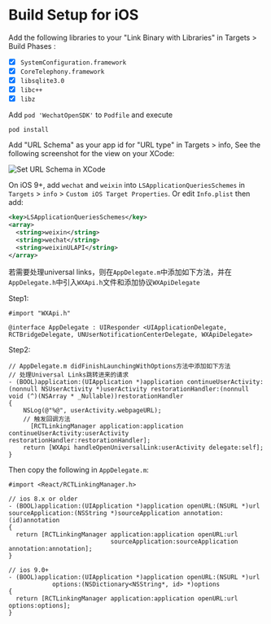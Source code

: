 # Build Setup for iOS

Add the following libraries to your "Link Binary with Libraries" in Targets > Build Phases :

- [x] `SystemConfiguration.framework`
- [x] `CoreTelephony.framework`
- [x] `libsqlite3.0`
- [x] `libc++`
- [x] `libz`

Add `pod 'WechatOpenSDK'` to `Podfile` and execute
```shell
pod install
```

Add "URL Schema" as your app id for "URL type" in Targets > info, See 
the following screenshot for the view on your XCode:

![Set URL Schema in XCode](https://i.loli.net/2019/08/31/yUD2F5MrPKjngo3.jpg)

On iOS 9+, add `wechat` and `weixin` into `LSApplicationQueriesSchemes` in 
`Targets` > `info` > `Custom iOS Target Properties`. Or edit `Info.plist` 
then add:

```xml
<key>LSApplicationQueriesSchemes</key>
<array>
  <string>weixin</string>
  <string>wechat</string>
  <string>weixinULAPI</string>
</array>
```

若需要处理universal links，则在`AppDelegate.m`中添加如下方法，并在`AppDelegate.h`中引入`WXApi.h`文件和添加协议`WXApiDelegate`

Step1:

```
#import "WXApi.h"

@interface AppDelegate : UIResponder <UIApplicationDelegate, RCTBridgeDelegate, UNUserNotificationCenterDelegate, WXApiDelegate>
```

Step2:

```
// AppDelegate.m didFinishLaunchingWithOptions方法中添加如下方法
// 处理Universal Links跳转进来的请求
- (BOOL)application:(UIApplication *)application continueUserActivity:(nonnull NSUserActivity *)userActivity restorationHandler:(nonnull void (^)(NSArray * _Nullable))restorationHandler
{
    NSLog(@"%@", userActivity.webpageURL);
    // 触发回调方法
	  [RCTLinkingManager application:application continueUserActivity:userActivity restorationHandler:restorationHandler];
    return [WXApi handleOpenUniversalLink:userActivity delegate:self];
}
```



Then copy the following in `AppDelegate.m`:

```objc
#import <React/RCTLinkingManager.h>

// ios 8.x or older
- (BOOL)application:(UIApplication *)application openURL:(NSURL *)url
sourceApplication:(NSString *)sourceApplication annotation:(id)annotation
{
  return [RCTLinkingManager application:application openURL:url
                            sourceApplication:sourceApplication annotation:annotation];
}

// ios 9.0+
- (BOOL)application:(UIApplication *)application openURL:(NSURL *)url
            options:(NSDictionary<NSString*, id> *)options
{
  return [RCTLinkingManager application:application openURL:url options:options];
}
```


